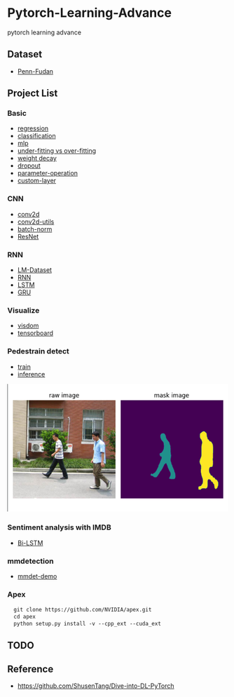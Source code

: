 # Pytorch-Learning-Advance
pytorch learning advance


## Dataset
* [Penn-Fudan](https://www.cis.upenn.edu/~jshi/ped_html/)

## Project List
### Basic
* [regression](https://github.com/alexchungio/Pytorch-Learning-Advance/blob/master/Grammar/regression.py)
* [classification](https://github.com/alexchungio/Pytorch-Learning-Advance/blob/master/Grammar/classification.py)
* [mlp](https://github.com/alexchungio/Pytorch-Learning-Advance/blob/master/Grammar/mlp.py)
* [under-fitting vs over-fitting](https://github.com/alexchungio/Pytorch-Learning-Advance/blob/master/Grammar/under_over_fitting.ipynb)
* [weight decay](https://github.com/alexchungio/Pytorch-Learning-Advance/blob/master/Grammar/weight_decay.ipynb)
* [dropout](https://github.com/alexchungio/Pytorch-Learning-Advance/blob/master/Grammar/dropout.ipynb)
* [parameter-operation](https://github.com/alexchungio/Pytorch-Learning-Advance/blob/master/Grammar/parameters.ipynb)
* [custom-layer](https://github.com/alexchungio/Pytorch-Learning-Advance/blob/master/Grammar/custom_layer.ipynb)

### CNN
* [conv2d](https://github.com/alexchungio/Pytorch-Learning-Advance/blob/master/Grammar/conv2d.ipynb)
* [conv2d-utils](https://github.com/alexchungio/Pytorch-Learning-Advance/blob/master/Grammar/conv2d_utils.ipynb)
* [batch-norm](https://github.com/alexchungio/Pytorch-Learning-Advance/blob/master/Grammar/batch_norm.ipynb)
* [ResNet](https://github.com/alexchungio/Pytorch-Learning-Advance/blob/master/Grammar/ResNet.ipynb)

### RNN
* [LM-Dataset](https://github.com/alexchungio/Pytorch-Learning-Advance/blob/master/Grammar/language_model_dataset.ipynb)
* [RNN](https://github.com/alexchungio/Pytorch-Learning-Advance/blob/master/Grammar/RNN.ipynb)
* [LSTM](https://github.com/alexchungio/Pytorch-Learning-Advance/blob/master/Grammar/LSTM.ipynb)
* [GRU](https://github.com/alexchungio/Pytorch-Learning-Advance/blob/master/Grammar/GRU.ipynb)

### Visualize
* [visdom](https://github.com/alexchungio/Pytorch-Learning-Advance/blob/master/Grammar/visdom_mnist.py)
* [tensorboard](https://github.com/alexchungio/Pytorch-Learning-Advance/blob/master/Grammar/tensorboard_cifar10.py)

### Pedestrain detect
* [train](https://github.com/alexchungio/Pytorch-Learning-Advance/blob/master/pedestrian_detection/train.py)
* [inference](https://github.com/alexchungio/Pytorch-Learning-Advance/blob/master/pedestrian_detection/inference.py)

![pedestrain demo](./Docs/pedestrain_demo.png)

### Sentiment analysis with IMDB 
* [Bi-LSTM](https://github.com/alexchungio/Pytorch-Learning-Advance/blob/master/sentiment_analysis/bidirected_lstm.py)

### mmdetection
* [mmdet-demo](https://github.com/alexchungio/Pytorch-Learning-Advance/blob/master/open_mmlab/mmdet_demo.py)

### Apex
```shell script
  git clone https://github.com/NVIDIA/apex.git
  cd apex
  python setup.py install -v --cpp_ext --cuda_ext
```

## TODO

## Reference
* <https://github.com/ShusenTang/Dive-into-DL-PyTorch>